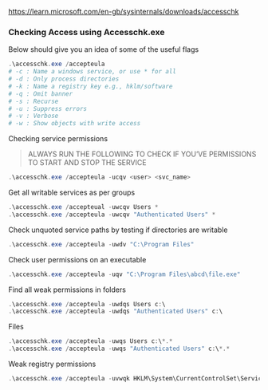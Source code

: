 https://learn.microsoft.com/en-gb/sysinternals/downloads/accesschk

### Checking Access using Accesschk.exe
Below should give you an idea of some of the useful flags
```powershell
.\accesschk.exe /accepteula
# -c : Name a windows service, or use * for all
# -d : Only process directories
# -k : Name a registry key e.g., hklm/software
# -q : Omit banner
# -s : Recurse
# -u : Suppress errors
# -v : Verbose
# -w : Show objects with write access
```

Checking service permissions

> ALWAYS RUN THE FOLLOWING TO CHECK IF YOU’VE PERMISSIONS TO START AND STOP THE SERVICE
```powershell
.\accesschk.exe /accepteula -ucqv <user> <svc_name>
```

Get all writable services as per groups
```powershell
.\accesschk.exe /accepteual -uwcqv Users *
.\accesschk.exe /accepteula -uwcqv "Authenticated Users" *
```

Check unquoted service paths by testing if directories are writable
```powershell
.\accesschk.exe /accepteula -uwdv "C:\Program Files"
```

Check user permissions on an executable
```powershell
.\accesschk.exe /accepteula -uqv "C:\Program Files\abcd\file.exe"
```

Find all weak permissions in folders
```powershell
.\accesschk.exe /accepteula -uwdqs Users c:\
.\accesschk.exe /accepteula -uwdqs "Authenticated Users" c:\
```

Files
```powershell
.\accesschk.exe /accepteula -uwqs Users c:\*.*
.\accesschk.exe /accepteula -uwqs "Authenticated Users" c:\*.*
```

Weak registry permissions
```powershell
.\accesschk.exe /accepteula -uvwqk HKLM\System\CurrentControlSet\Services\svc_name
```
